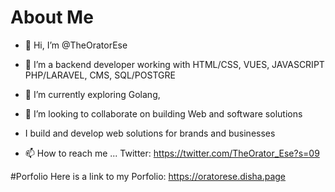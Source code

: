 # About Me
- 👋 Hi, I’m @TheOratorEse
- 👀 I’m a backend developer working with HTML/CSS, VUES, JAVASCRIPT PHP/LARAVEL, CMS, SQL/POSTGRE
- 🌱 I’m currently exploring Golang, 
- 💞️ I’m looking to collaborate on building Web and software solutions
- I build and develop web solutions for brands and businesses

- 📫 How to reach me ...
Twitter: https://twitter.com/TheOrator_Ese?s=09


#Porfolio
Here is a link to my Porfolio: https://oratorese.disha.page

<!---
TheOratorEse/TheOratorEse is a ✨ special ✨ repository because its `README.md` (this file) appears on your GitHub profile.
You can click the Preview link to take a look at your changes.
--->
